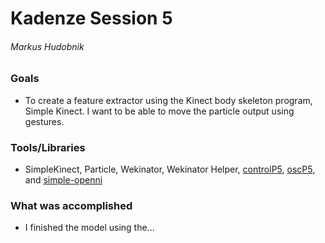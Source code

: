 # Kadenze Session 5

###### Markus Hudobnik

### Goals
* To create a feature extractor using the Kinect body skeleton program, Simple Kinect. I want to be able to move the particle output using gestures.

### Tools/Libraries
* SimpleKinect, Particle, Wekinator, Wekinator Helper, [controlP5][2], [oscP5][2], and [simple-openni][3]

### What was accomplished
* I finished the model using the...


[1]: http://www.sojamo.de/libraries/oscP5/ "oscP5"
[2]: http://www.sojamo.de/libraries/controlP5/ "controlP5"
[3]: https://code.google.com/p/simple-openni/downloads/list "simple-openni"
